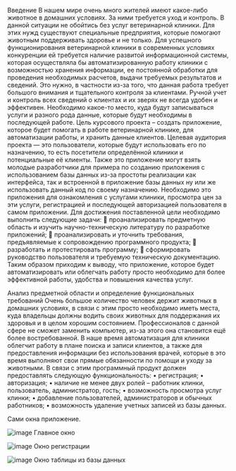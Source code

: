 Введение
В нашем мире очень много жителей имеют какое-либо животное в домашних условиях. За ними требуется уход и контроль. В данной ситуации не обойтись без услуг ветеринарной клиники. Для этих нужд существуют специальные предприятия, которые помогают животным поддерживать здоровье и не только.
Для успешного функционирования ветеринарной клиники в современных условиях конкуренции ей требуется наличие развитой информационной системы, которая осуществляла бы автоматизированную работу клиники с возможностью хранения информации, ее постоянной обработки для проведения необходимых расчетов, выдачи требуемых результатов и сведений. Это нужно, в частности из-за того, что данная работа требует большого внимания и тщательного контроля за клиентами.
Ручной учет и контроль всех сведений о клиентах и их зверях не всегда удобен и эффективен. Необходимо какое-то место, куда будут записываться услуги и разного рода данные, которые будут необходимы в последующей работе.
 Цель курсового проекта – создать приложение, которое будет помогать в работе ветеринарной клинике, для автоматизации работы, и хранить данные клиентов.
Целевая аудитория проекта — это пользователи, которые будут использовать его по назначению, то есть посетители определённой клиники и потенциальные её клиенты. Также это приложение могут взять молодые разработчики для примера по созданию приложения с использованием базы данных из-за простоты реализации как интерфейса, так и встроенной в приложение базы данных ну или же использовать данный код по своему назначению.
Необходимо это приложения для ознакомления с услугами клиники, просмотра цен за эти услуги, регистрацией и последующей авторизацией пользователя в самом приложении. 
Для достижения поставленной цели необходимо выполнить следующие задачи:
	 проанализировать предметную область и изучить научно-техническую литературу по разработке приложений;
	 проанализировать и уточнить требования, предъявляемые к сопровождению программного продукта;
	 разработать и протестировать программу;
	 сформировать руководство пользователя и требуемую техническую документацию.
Таким образом приходим к выводу, что приложение, которое будет автоматизировать или облегчать работу просто необходимо для более эффективной работы, удобства и повышения качества услуг.


Анализ предметной области и определение функциональных требований 
Очень большое количество человек держит животных в домашних условиях, в связи с этим просто необходимо иметь места, куда владельцы должны водить своих животных для поддержания их здоровья и в целом хорошим состоянием. Профессионалов с данной сфере не сможет заменить компьютер, из-за этого она становится ещё более востребованной. В наше время автоматизация для клиники облегчит работу в плане поиска и записи клиентов, а также для предоставления информации без использования врачей, которые в это время выполняют свои прямые обязанности по помощи и уходу за животными. 
В связи с этим программный продукт должен предоставлять следующую функциональность: 
•	регистрация; 
•	авторизация; 
•	наличие не менее двух ролей – работник клинки, пользователь, администратор, гость; 
•	возможность просмотра услуг клинки; 
•	добавление пользователей, администраторов и обычных работников; 
•	возможность удаление учетных записей из базы данных. 


Сами окна приложение.

![image](https://user-images.githubusercontent.com/77569807/176252559-be5b4db5-ae60-4563-9372-f9ae9278fc73.png)
Главное окно

![image](https://user-images.githubusercontent.com/77569807/176252591-332a22ed-c7c3-40f4-857b-338df48592ca.png)
Окно регистрации

![image](https://user-images.githubusercontent.com/77569807/176252627-d404d091-c1ca-4389-91cf-085665843e4d.png)
Окно таблицы из базы данных

